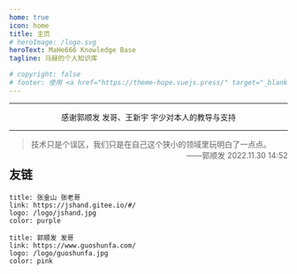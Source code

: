 ```yaml
---
home: true
icon: home
title: 主页
# heroImage: /logo.svg
heroText: MaHe666 Knowledge Base
tagline: 马赫的个人知识库

# copyright: false
# footer: 使用 <a href="https://theme-hope.vuejs.press/" target="_blank">VuePress Theme Hope</a> 主题 | MIT 协议, 版权所有 © 2019-present Mr.Hope
---
```


---

<center>感谢郭顺发 发哥、王新宇 宇少对本人的教导与支持</center>

---

> 技术只是个误区，我们只是在自己这个狭小的领域里玩明白了一点点。<span style="float:right">——郭顺发 2022.11.30 14:52</span>
<!-- > <span style="text-align:right">——郭顺发 2022.11.30 14:52</span> -->


## 友链

```card
title: 张金山 张老哥
link: https://jshand.gitee.io/#/
logo: /logo/jshand.jpg
color: purple
```

```card
title: 郭顺发 发哥
link: https://www.guoshunfa.com/
logo: /logo/guoshunfa.jpg
color: pink
```
